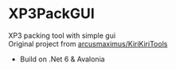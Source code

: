 # XP3PackGUI
XP3 packing tool with simple gui <br>
Original project from [arcusmaximus/KiriKiriTools](https://github.com/arcusmaximus/KirikiriTools)
* Build on .Net 6 & Avalonia
